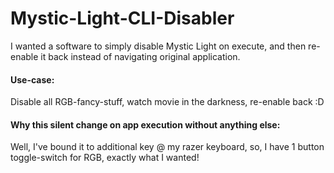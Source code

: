 # Mystic-Light-CLI-Disabler

I wanted a software to simply disable Mystic Light on execute, and then re-enable it back instead of navigating original application.

#### Use-case:

Disable all RGB-fancy-stuff, watch movie in the darkness, re-enable back :D

#### Why this silent change on app execution without anything else:

Well, I've bound it to additional key @ my razer keyboard, so, I have 1 button toggle-switch for RGB, exactly what I wanted!
